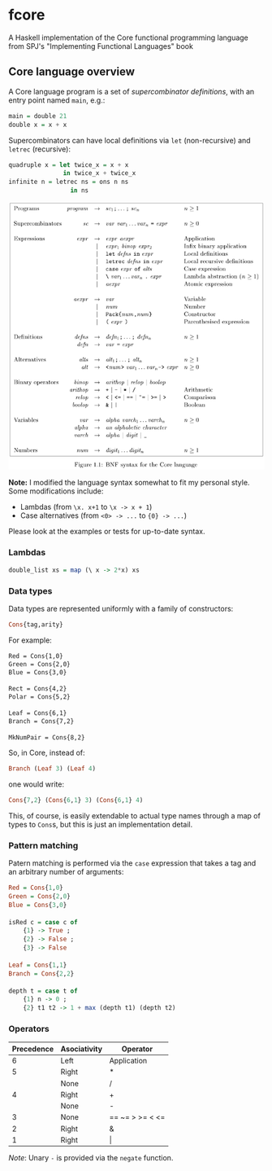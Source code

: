 # fcore

A Haskell implementation of the Core functional programming language from SPJ's "Implementing Functional Languages" book

## Core language overview

A Core language program is a set of *supercombinator definitions*, with an entry point named `main`, e.g.:
```hs
main = double 21
double x = x + x
```

Supercombinators can have local definitions via `let` (non-recursive) and `letrec` (recursive):
```hs
quadruple x = let twice_x = x + x
               in twice_x + twice_x
infinite n = letrec ns = ons n ns
                 in ns
```

![bnf](./docs/images/bnf.png)

**Note:** I modified the language syntax somewhat to fit my personal style. Some modifications include:
- Lambdas (from `\x. x+1` to `\x -> x + 1`)
- Case alternatives (from `<0> -> ...` to `{0} -> ...`)

Please look at the examples or tests for up-to-date syntax.

### Lambdas
```hs
double_list xs = map (\ x -> 2*x) xs
```

### Data types
Data types are represented uniformly with a family of constructors:
```hs
Cons{tag,arity}
```

For example:
```
Red = Cons{1,0}
Green = Cons{2,0}
Blue = Cons{3,0}

Rect = Cons{4,2}
Polar = Cons{5,2}

Leaf = Cons{6,1}
Branch = Cons{7,2}

MkNumPair = Cons{8,2}
```

So, in Core, instead of:
```hs
Branch (Leaf 3) (Leaf 4)
```
one would write:
```hs
Cons{7,2} (Cons{6,1} 3) (Cons{6,1} 4)
```

This, of course, is easily extendable to actual type names through a map of types to `Cons`s, but this is just an implementation detail.

### Pattern matching
Patern matching is performed via the `case` expression that takes a tag and an arbitrary number of arguments:
```hs
Red = Cons{1,0}
Green = Cons{2,0}
Blue = Cons{3,0}

isRed c = case c of
    {1} -> True ;
    {2} -> False ;
    {3} -> False

Leaf = Cons{1,1}
Branch = Cons{2,2}

depth t = case t of
    {1} n -> 0 ;
    {2} t1 t2 -> 1 + max (depth t1) (depth t2)
```

### Operators
| Precedence | Asociativity | Operator        |
|------------|--------------|-----------------|
| 6          | Left         | Application     |
| 5          | Right        | *               |
|            | None         | /               |
| 4          | Right        | +               |
|            | None         | -               |
| 3          | None         | == ~= > >= < <= |
| 2          | Right        | &               |
| 1          | Right        | \|              |

*Note*: Unary `-` is provided via the `negate` function.

